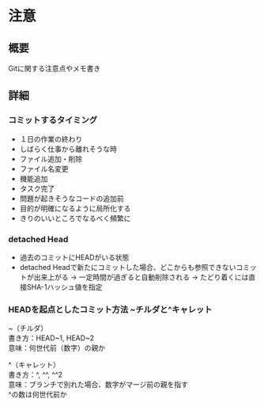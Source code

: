 # 注意
## 概要
Gitに関する注意点やメモ書き
## 詳細
### コミットするタイミング
* １日の作業の終わり
* しばらく仕事から離れそうな時
* ファイル追加・削除
* ファイル名変更
* 機能追加
* タスク完了
* 問題が起きそうなコードの追加前
* 目的が明確になるように局所化する
* きりのいいところでなるべく頻繁に

### detached Head
* 過去のコミットにHEADがいる状態
* detached Headで新たにコミットした場合、どこからも参照できないコミットが出来上がる
    -> 一定時間が過ぎると自動削除される
    -> たどり着くには直接SHA-1ハッシュ値を指定

### HEADを起点としたコミット方法 ~チルダと^キャレット
~（チルダ）  
書き方：HEAD~1, HEAD~2  
意味：何世代前（数字）の親か  

^（キャレット）  
書き方：^, ^^, ^^2  
意味：ブランチで別れた場合、数字がマージ前の親を指す  
^の数は何世代前か